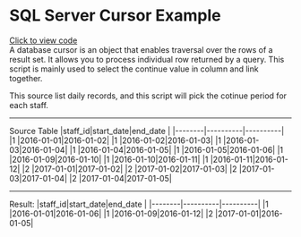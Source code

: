 
**SQL Server Cursor Example** 
===
[Click to view code](https://github.com/malcolmyang25/ms_sql_script/blob/main/interval_time_cursor.sql)  
A database cursor is an object that enables traversal over the rows of a result set. It allows you to process individual row returned by a query. This script is mainly used to select the continue value in column and link together.   

This source list daily records, and this script will pick the cotinue period for each staff.
  

---  
Source Table
|staff_id|start_date|end_date  |
|--------|----------|----------|
|1       |2016-01-01|2016-01-02|
|1       |2016-01-02|2016-01-03|
|1       |2016-01-03|2016-01-04|
|1       |2016-01-04|2016-01-05|
|1       |2016-01-05|2016-01-06|
|1       |2016-01-09|2016-01-10|
|1       |2016-01-10|2016-01-11|
|1       |2016-01-11|2016-01-12|
|2       |2017-01-01|2017-01-02|
|2       |2017-01-02|2017-01-03|
|2       |2017-01-03|2017-01-04|
|2       |2017-01-04|2017-01-05|


---
Result:
|staff_id|start_date|end_date  |
|--------|----------|----------|
|1       |2016-01-01|2016-01-06|
|1       |2016-01-09|2016-01-12|
|2       |2017-01-01|2016-01-05|



